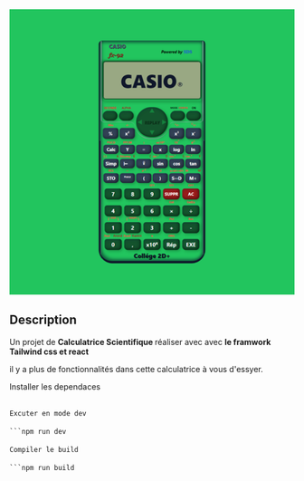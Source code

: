 <div style="margin:0 auto">
<img  src='./public/logo512.png'>
</div>

## Description

Un projet de <strong>Calculatrice Scientifique </strong>réaliser avec avec <strong>le framwork Tailwind css et react</strong>

il y a plus de fonctionnalités dans cette calculatrice à vous d'essyer.

Installer les dependaces

````npm i

Excuter en mode dev

```npm run dev

Compiler le build

```npm run build
````
